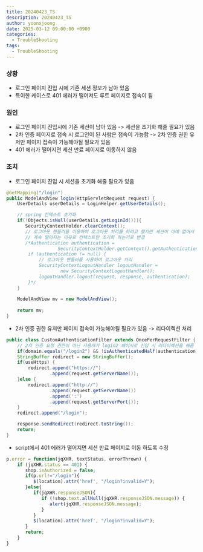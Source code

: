 ```yaml
---
title: 20240423_TS
description: 20240423_TS
author: yoonxjoong
date: 2025-03-12 09:00:00 +0900
categories:
  - TroubleShooting
tags:
  - TroubleShooting
---
```

### 상황
- 로그인 페이지 진입 시에 기존 세션 정보가 남아 있음
- 특이한 케이스로 401 에러가 떨어져도 루트 페이지로 접속이 됨

### 원인
- 로그인 페이지 진입시에 기존 세션이 남아 있음 -> 세션을 초기화 해줄 필요가 있음
- 2차 인증 페이지로 접속 시 로그인이 된 사람은 접속이 가능함 -> 2차 인증 권한 유저만 페이지 접속이 가능해야될 필요가 있음
- 401 에러가 떨어지면 세션 만료 페이지로 이동하지 않음

### 조치
- 로그인 페이지 진입 시 세션을 초기화 해줄 필요가 있음
```java
@GetMapping("/login")  
public ModelAndView login(HttpServletRequest request) {  
    UserDetails userDetails = LoginHelper.getUserDetails();  

	// spring 컨텍스트 초기화
    if(!Objects.isNull(userDetails.getLoginId())){  
       SecurityContextHolder.clearContext();  
       // 로그아웃 핸들러을 이용하여 로그아웃 처리를 하려고 했지만 세션이 아예 없어서 401에러가 
       // 계속 떨어지는 이유로 컨텍스트만 초기화 하는거로 변경
       /*Authentication authentication = 
			       SecurityContextHolder.getContext().getAuthentication();  
		if (authentication != null) {  
		    // 로그아웃 핸들러를 사용하여 로그아웃 처리  
		    SecurityContextLogoutHandler logoutHandler = 
				    new SecurityContextLogoutHandler();  
		    logoutHandler.logout(request, response, authentication);  
		}*/
    }  
  
    ModelAndView mv = new ModelAndView();  
  
    return mv;  
}
```


-  2차 인증 권한 유저만 페이지 접속이 가능해야될 필요가 있음 -> 리다이렉션 처리
```java
public class CustomAuthenticationFilter extends OncePerRequestFilter {
	// 2차 인증 요청 권한이 아닌 사용자가 login2 페이지로 진입 시 리다이렉션을 해줌
	if(domain.equals("/login2") && !isAuthenticatedHalf(authentication)){  
    StringBuffer redirect = new StringBuffer();  
    if(useHttps) {  
        redirect.append("https://")  
                .append(request.getServerName());  
    }else {  
        redirect.append("http://")  
                .append(request.getServerName())  
                .append(':')  
                .append(request.getServerPort());  
    }  
    redirect.append("/login");  

    response.sendRedirect(redirect.toString());  
    return;  
}
```

- script에서 401 에러가 떨어지면 세션 만료 페이지로 이동 하도록 수정
```javascript
p.error = function(jqXHR, textStatus, errorThrown) {  
    if (jqXHR.status == 401) {  
       shop.isAuthorized = false;  
       if(p.url!="/login"){  
          $(location).attr('href', "/login?invalid=Y");  
       }else{  
          if(jqXHR.responseJSON){  
             if (!shop.text.allNull(jqXHR.responseJSON.message)) {  
                alert(jqXHR.responseJSON.message);  
             }  
          }  
          $(location).attr('href', "/login?invalid=Y");  
       }  
       return;  
    }
}
```
